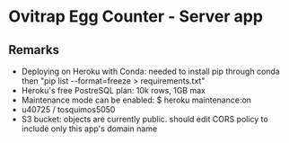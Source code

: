 # Ovitrap Egg Counter - Server app

## Remarks
- Deploying on Heroku with Conda: needed to install pip through conda then "pip list --format=freeze > requirements.txt"
- Heroku's free PostreSQL plan: 10k rows, 1GB max
- Maintenance mode can be enabled: $ heroku maintenance:on
- u40725 / tosquimos5050
- S3 bucket: objects are currently public. should edit CORS policy to include only this app's domain name